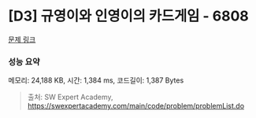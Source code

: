 # [D3] 규영이와 인영이의 카드게임 - 6808 

[문제 링크](https://swexpertacademy.com/main/code/problem/problemDetail.do?contestProbId=AWgv9va6HnkDFAW0) 

### 성능 요약

메모리: 24,188 KB, 시간: 1,384 ms, 코드길이: 1,387 Bytes



> 출처: SW Expert Academy, https://swexpertacademy.com/main/code/problem/problemList.do